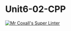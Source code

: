 # Unit6-02-CPP
[![Mr Coxall's Super Linter](https://github.com/ICS3U-Programming-CarolynWP/Unit6-02-CPP/workflows/Mr%20Coxall's%20Super%20Linter/badge.svg)](https://github.com/ICS3U-Programming-CarolynWP/Unit6-02-CPP/actions/)
